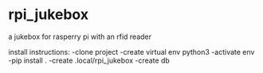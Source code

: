 # rpi_jukebox
a jukebox for rasperry pi with an rfid reader

install instructions:
-clone project
-create virtual env python3
-activate env
-pip install .
-create .local/rpi_jukebox
-create db
